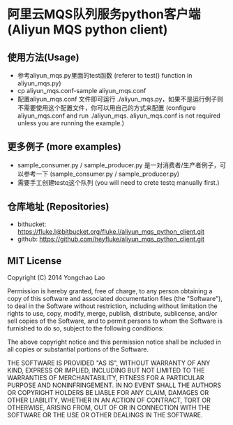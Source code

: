 # 阿里云MQS队列服务python客户端(Aliyun MQS python client)

## 使用方法(Usage)

* 参考aliyun_mqs.py里面的test函数 (referer to test() function in aliyun_mqs.py)
* cp aliyun_mqs.conf-sample aliyun_mqs.conf
* 配置aliyun_mqs.conf 文件即可运行 ./aliyun_mqs.py，如果不是运行例子则不需要使用这个配置文件，你可以用自己的方式来配置 (configure aliyun_mqs.conf and run ./aliyun_mqs. aliyun_mqs.conf is not required unless you are running the example.)

## 更多例子 (more examples)
* sample_consumer.py / sample_producer.py 是一对消费者/生产者例子，可以参考一下 (sample_consumer.py / sample_producer.py)
* 需要手工创建testq这个队列 (you will need to crete testq manually first.)

## 仓库地址 (Repositories)
* bithucket: https://fluke.l@bitbucket.org/fluke.l/aliyun_mqs_python_client.git
* github: https://github.com/heyfluke/aliyun_mqs_python_client.git

## MIT License

Copyright (C) 2014 Yongchao Lao

Permission is hereby granted, free of charge, to any person obtaining a copy of this software and associated documentation files (the "Software"), to deal in the Software without restriction, including without limitation the rights to use, copy, modify, merge, publish, distribute, sublicense, and/or sell copies of the Software, and to permit persons to whom the Software is furnished to do so, subject to the following conditions:

The above copyright notice and this permission notice shall be included in all copies or substantial portions of the Software.

THE SOFTWARE IS PROVIDED "AS IS", WITHOUT WARRANTY OF ANY KIND, EXPRESS OR IMPLIED, INCLUDING BUT NOT LIMITED TO THE WARRANTIES OF MERCHANTABILITY, FITNESS FOR A PARTICULAR PURPOSE AND NONINFRINGEMENT. IN NO EVENT SHALL THE AUTHORS OR COPYRIGHT HOLDERS BE LIABLE FOR ANY CLAIM, DAMAGES OR OTHER LIABILITY, WHETHER IN AN ACTION OF CONTRACT, TORT OR OTHERWISE, ARISING FROM, OUT OF OR IN CONNECTION WITH THE SOFTWARE OR THE USE OR OTHER DEALINGS IN THE SOFTWARE.